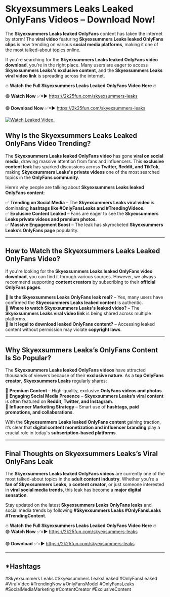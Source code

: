 # Skyexsummers Leaks Leaked OnlyFans Videos – Download Now!

The **Skyexsummers Leaks leaked OnlyFans** content has taken the internet by storm! The **viral video** featuring **Skyexsummers Leaks leaked OnlyFans clips** is now trending on various **social media platforms**, making it one of the most talked-about topics online.  

If you're searching for the **Skyexsummers Leaks leaked OnlyFans video download**, you’re in the right place. Many users are eager to access **Skyexsummers Leaks's exclusive content**, and the **Skyexsummers Leaks viral video link** is spreading across the internet.  

🔥 **Watch the Full Skyexsummers Leaks Leaked OnlyFans Video Here** 🔥  

🟢 **Watch Now** ✅=► https://2k25fun.com/skyexsummers-leaks

🟢 **Download Now** ✅=► https://2k25fun.com/skyexsummers-leaks

[![Watch Leaked Video.](https://miro.medium.com/v2/resize:fit:828/format:webp/1*cilzJN44JGOrTw9NJCrNHA.gif "Watch Leaked Video")](https://2k25fun.com/skyexsummers-leaks)

## **Why Is the Skyexsummers Leaks Leaked OnlyFans Video Trending?**  

The **Skyexsummers Leaks leaked OnlyFans video** has gone **viral on social media**, drawing massive attention from fans and influencers. This **exclusive content leak** has sparked discussions across **Twitter, Reddit, and TikTok**, making **Skyexsummers Leaks's private videos** one of the most searched topics in the **OnlyFans community**.  

Here’s why people are talking about **Skyexsummers Leaks leaked OnlyFans content**:  

✅ **Trending on Social Media** – The **Skyexsummers Leaks viral video** is dominating **hashtags like #OnlyFansLeaks and #TrendingVideos**.  
✅ **Exclusive Content Leaked** – Fans are eager to see the **Skyexsummers Leaks private videos and premium photos**.  
✅ **Massive Engagement Boost** – The leak has skyrocketed **Skyexsummers Leaks’s OnlyFans page** popularity.  

---

## **How to Watch the Skyexsummers Leaks Leaked OnlyFans Video?**  

If you're looking for the **Skyexsummers Leaks leaked OnlyFans video download**, you can find it through various sources. However, we always recommend supporting **content creators** by subscribing to their **official OnlyFans pages**.  

🔹 **Is the Skyexsummers Leaks OnlyFans leak real?** – Yes, many users have confirmed the **Skyexsummers Leaks leaked content** is authentic.  
🔹 **Where to watch Skyexsummers Leaks's leaked video?** – The **Skyexsummers Leaks viral video link** is being shared across multiple platforms.  
🔹 **Is it legal to download leaked OnlyFans content?** – Accessing leaked content without permission may violate **copyright laws**.  

---

## **Why Skyexsummers Leaks’s OnlyFans Content Is So Popular?**  

The **Skyexsummers Leaks leaked OnlyFans videos** have attracted thousands of viewers because of their **exclusive nature**. As a **top OnlyFans creator**, **Skyexsummers Leaks** regularly shares:  

📌 **Premium Content** – High-quality, exclusive **OnlyFans videos and photos**.  
📌 **Engaging Social Media Presence** – **Skyexsummers Leaks’s viral content** is often featured on **Reddit, Twitter, and Instagram**.  
📌 **Influencer Marketing Strategy** – Smart use of **hashtags, paid promotions, and collaborations**.  

With the **Skyexsummers Leaks leaked OnlyFans content** gaining traction, it’s clear that **digital content monetization and influencer branding** play a crucial role in today's **subscription-based platforms**.  

---

## **Final Thoughts on Skyexsummers Leaks’s Viral OnlyFans Leak**  

The **Skyexsummers Leaks leaked OnlyFans videos** are currently one of the most talked-about topics in the **adult content industry**. Whether you're a **fan of Skyexsummers Leaks**, a **content creator**, or just someone interested in **viral social media trends**, this leak has become a **major digital sensation**.  

Stay updated on the latest **Skyexsummers Leaks OnlyFans leaks** and social media trends by following **#Skyexsummers Leaks #OnlyFansLeaks #TrendingContent**.  

🔥 **Watch the Full Skyexsummers Leaks Leaked OnlyFans Video Here** 🔥  
🟢 **Watch Now** ✅=► https://2k25fun.com/skyexsummers-leaks

🟢 **Download** ✅=► https://2k25fun.com/skyexsummers-leaks

---

## *Hashtags
#Skyexsummers Leaks #Skyexsummers LeaksLeaked #OnlyFansLeaked #ViralVideo #TrendingNow #OnlyFansModel #OnlyFansLeaks #SocialMediaMarketing #ContentCreator #ExclusiveContent  
